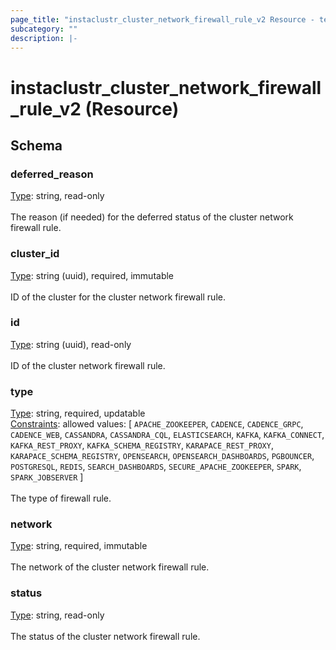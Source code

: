 ```yaml
---
page_title: "instaclustr_cluster_network_firewall_rule_v2 Resource - terraform-provider-instaclustr"
subcategory: ""
description: |-
---
```


# instaclustr_cluster_network_firewall_rule_v2 (Resource)

## Schema
### deferred_reason<br>
<ins>Type</ins>: string, read-only<br>
<br>The reason (if needed) for the deferred status of the cluster network firewall rule.
### cluster_id<br>
<ins>Type</ins>: string (uuid), required, immutable<br>
<br>ID of the cluster for the cluster network firewall rule.
### id<br>
<ins>Type</ins>: string (uuid), read-only<br>
<br>ID of the cluster network firewall rule.
### type<br>
<ins>Type</ins>: string, required, updatable<br>
<ins>Constraints</ins>: allowed values: [ `APACHE_ZOOKEEPER`, `CADENCE`, `CADENCE_GRPC`, `CADENCE_WEB`, `CASSANDRA`, `CASSANDRA_CQL`, `ELASTICSEARCH`, `KAFKA`, `KAFKA_CONNECT`, `KAFKA_REST_PROXY`, `KAFKA_SCHEMA_REGISTRY`, `KARAPACE_REST_PROXY`, `KARAPACE_SCHEMA_REGISTRY`, `OPENSEARCH`, `OPENSEARCH_DASHBOARDS`, `PGBOUNCER`, `POSTGRESQL`, `REDIS`, `SEARCH_DASHBOARDS`, `SECURE_APACHE_ZOOKEEPER`, `SPARK`, `SPARK_JOBSERVER` ]<br><br>The type of firewall rule.
### network<br>
<ins>Type</ins>: string, required, immutable<br>
<br>The network of the cluster network firewall rule.
### status<br>
<ins>Type</ins>: string, read-only<br>
<br>The status of the cluster network firewall rule.

